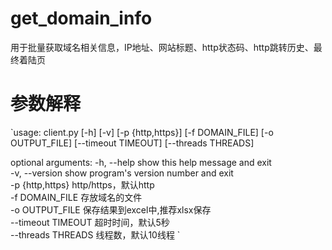 # get_domain_info
用于批量获取域名相关信息，IP地址、网站标题、http状态码、http跳转历史、最终着陆页

# 参数解释
`usage: client.py [-h] [-v] [-p {http,https}] [-f DOMAIN_FILE] [-o OUTPUT_FILE] [--timeout TIMEOUT] [--threads THREADS]

optional arguments:
  -h, --help         show this help message and exit  
  -v, --version      show program's version number and exit  
  -p {http,https}    http/https，默认http  
  -f DOMAIN_FILE     存放域名的文件  
  -o OUTPUT_FILE     保存结果到excel中,推荐xlsx保存  
  --timeout TIMEOUT  超时时间，默认5秒  
  --threads THREADS  线程数，默认10线程  `
